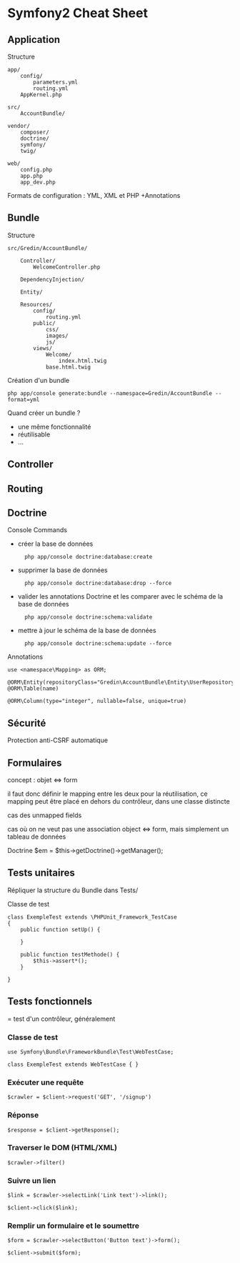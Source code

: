 Symfony2 Cheat Sheet
====================

Application
-----------

Structure

    app/
        config/
            parameters.yml
            routing.yml
        AppKernel.php

    src/
        AccountBundle/

    vendor/
        composer/
        doctrine/
        symfony/
        twig/

    web/
        config.php
        app.php
        app_dev.php

Formats de configuration : YML, XML et PHP
+Annotations

Bundle
------

Structure

    src/Gredin/AccountBundle/

        Controller/
            WelcomeController.php

        DependencyInjection/
        
        Entity/
        
        Resources/
            config/
                routing.yml
            public/
                css/
                images/
                js/
            views/
                Welcome/
                    index.html.twig
                base.html.twig

Création d'un bundle

    php app/console generate:bundle --namespace=Gredin/AccountBundle --format=yml

Quand créer un bundle ?
- une même fonctionnalité
- réutilisable
- ...


Controller
----------




Routing
-------





Doctrine
--------

Console Commands

- créer la base de données

        php app/console doctrine:database:create

- supprimer la base de données

        php app/console doctrine:database:drop --force

- valider les annotations Doctrine et les comparer avec le schéma de la base de données

        php app/console doctrine:schema:validate

- mettre à jour le schéma de la base de données

        php app/console doctrine:schema:update --force

Annotations

    use <namespace\Mapping> as ORM;

    @ORM\Entity(repositoryClass="Gredin\AccountBundle\Entity\UserRepository")
    @ORM\Table(name)

    @ORM\Column(type="integer", nullable=false, unique=true)


Sécurité
--------

Protection anti-CSRF automatique

Formulaires
-----------

concept : objet <=> form

il faut donc définir le mapping entre les deux
pour la réutilisation, ce mapping peut être placé en dehors du contrôleur, dans une classe distincte

cas des unmapped fields

cas où on ne veut pas une association object <=> form, mais simplement un tableau de données

Doctrine
$em = $this->getDoctrine()->getManager();



Tests unitaires
---------------

Répliquer la structure du Bundle dans Tests/

Classe de test

    class ExempleTest extends \PHPUnit_Framework_TestCase
    {
        public function setUp() {

        }

        public function testMethode() {
            $this->assert*();
        }

    }

Tests fonctionnels
------------------

= test d'un contrôleur, généralement

### Classe de test

    use Symfony\Bundle\FrameworkBundle\Test\WebTestCase;

    class ExempleTest extends WebTestCase { }

### Exécuter une requête

    $crawler = $client->request('GET', '/signup')

### Réponse

    $response = $client->getResponse();

### Traverser le DOM (HTML/XML)

    $crawler->filter()

### Suivre un lien

    $link = $crawler->selectLink('Link text')->link();
    
    $client->click($link);

### Remplir un formulaire et le soumettre

    $form = $crawler->selectButton('Button text')->form();

    $client->submit($form);

